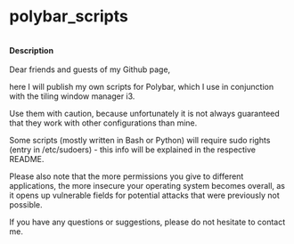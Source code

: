 # polybar_scripts

<br>**Description**<br><br>
Dear friends and guests of my Github page,

here I will publish my own scripts for Polybar, which I use in conjunction with the tiling window manager i3.

Use them with caution, because unfortunately it is not always guaranteed that they work with other configurations than mine.

Some scripts (mostly written in Bash or Python) will require sudo rights (entry in /etc/sudoers) - this info will be explained in the respective README.

Please also note that the more permissions you give to different applications, the more insecure your operating system becomes overall, as it opens up vulnerable fields for potential attacks that were previously not possible.

If you have any questions or suggestions, please do not hesitate to contact me.
